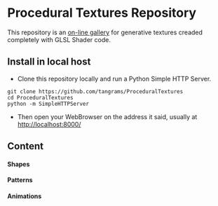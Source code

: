 # Procedural Textures Repository

This repository is an [on-line gallery](http://tangrams.github.io/ProceduralTextures/) for generative textures creaded completely with GLSL Shader code.

## Install in local host

* Clone this repository locally and run a Python Simple HTTP Server.

```
git clone https://github.com/tangrams/ProceduralTextures
cd ProceduralTextures
python -m SimpleHTTPServer
```

* Then open your WebBrowser on the address it said, usually at [http://localhost:8000/](http://localhost:8000)

## Content

#### Shapes

<canvas onclick="viewShader('shapes/box.frag');" src="shapes/box.frag"></canvas>
<canvas onclick="viewShader('shapes/circle.frag');" src="shapes/circle.frag"></canvas>
<canvas onclick="viewShader('shapes/cross.frag');"  src="shapes/cross.frag"></canvas>

#### Patterns

<canvas onclick="viewShader('patterns/grid.frag');" src="patterns/grid.frag"></canvas>
<canvas onclick="viewShader('patterns/bricks.frag');" src="patterns/bricks.frag"></canvas>
<canvas onclick="viewShader('patterns/sidegrid.frag');" src="patterns/sidegrid.frag"></canvas>
<canvas onclick="viewShader('patterns/checks.frag');" src="patterns/checks.frag"></canvas>
<canvas onclick="viewShader('patterns/diamond.frag');" src="patterns/diamond.frag"></canvas>
<canvas onclick="viewShader('patterns/nuts.frag');" src="patterns/nuts.frag"></canvas>


#### Animations

<canvas onclick="viewShader('animations/beatingdots.frag');" src="animations/beatingdots.frag"></canvas>
<canvas onclick="viewShader('animations/movingdots.frag');" src="animations/movingdots.frag"></canvas>
<canvas onclick="viewShader('animations/polardots.frag');" src="animations/polardots.frag"></canvas>
<canvas onclick="viewShader('animations/rotatingdots.frag');" src="animations/rotatingdots.frag"></canvas>
<canvas onclick="viewShader('animations/marchingboxes.frag');" src="animations/marchingboxes.frag"></canvas>
